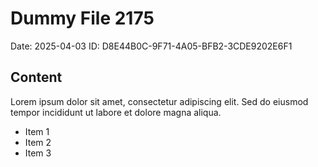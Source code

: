 # Dummy File 2175

Date: 2025-04-03
ID: D8E44B0C-9F71-4A05-BFB2-3CDE9202E6F1

## Content

Lorem ipsum dolor sit amet, consectetur adipiscing elit.
Sed do eiusmod tempor incididunt ut labore et dolore magna aliqua.

* Item 1
* Item 2
* Item 3

